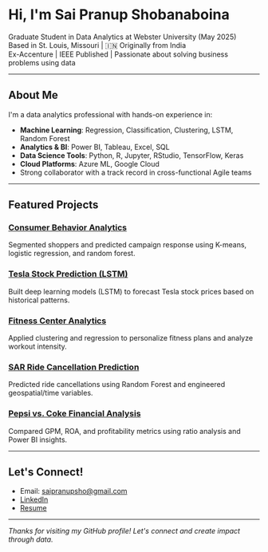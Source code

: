 # Hi, I'm Sai Pranup Shobanaboina

Graduate Student in Data Analytics at Webster University (May 2025)  
Based in St. Louis, Missouri | 🇮🇳 Originally from India  
Ex-Accenture | IEEE Published | Passionate about solving business problems using data

---

## About Me

I'm a data analytics professional with hands-on experience in:

- **Machine Learning**: Regression, Classification, Clustering, LSTM, Random Forest
- **Analytics & BI**: Power BI, Tableau, Excel, SQL
- **Data Science Tools**: Python, R, Jupyter, RStudio, TensorFlow, Keras
- **Cloud Platforms**: Azure ML, Google Cloud
- Strong collaborator with a track record in cross-functional Agile teams

---

## Featured Projects

### [Consumer Behavior Analytics](https://github.com/saipranup/consumer-behavior-analytics)
Segmented shoppers and predicted campaign response using K-means, logistic regression, and random forest.

### [Tesla Stock Prediction (LSTM)](https://github.com/saipranup/tesla-stock-prediction-lstm)
Built deep learning models (LSTM) to forecast Tesla stock prices based on historical patterns.

### [Fitness Center Analytics](https://github.com/saipranup/fitness-center-analytics)
Applied clustering and regression to personalize fitness plans and analyze workout intensity.

### [SAR Ride Cancellation Prediction](https://github.com/saipranup/sar-ride-cancellation-prediction)
Predicted ride cancellations using Random Forest and engineered geospatial/time variables.

### [Pepsi vs. Coke Financial Analysis](https://github.com/saipranup/pepsi-vs-coke-financial-analysis)
Compared GPM, ROA, and profitability metrics using ratio analysis and Power BI insights.

---

## Let's Connect!

- Email: saipranupsho@gmail.com  
- [LinkedIn](https://www.linkedin.com/in/pranup009)  
- [Resume](https://github.com/saipranup)

---

_Thanks for visiting my GitHub profile! Let's connect and create impact through data._
